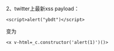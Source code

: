 2、twitter上最新xss payload：
```
<script>alert("ybdt")</script>
```
变为
```
<x v-html=_c.constructor('alert(1)')()>
```
